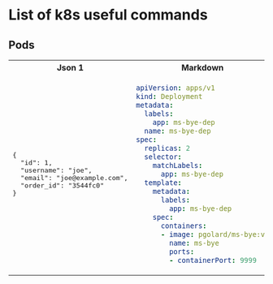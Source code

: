 #  List of k8s useful commands

## Pods


<table>
<tr>
<th>Json 1</th>
<th>Markdown</th>
</tr>
<tr>
<td>
<pre>
{
  "id": 1,
  "username": "joe",
  "email": "joe@example.com",
  "order_id": "3544fc0"
}
</pre>
</td>
<td>

```yaml
apiVersion: apps/v1
kind: Deployment
metadata:
  labels:
    app: ms-bye-dep
  name: ms-bye-dep
spec:
  replicas: 2
  selector:
    matchLabels:
      app: ms-bye-dep
  template:
    metadata:
      labels:
        app: ms-bye-dep
    spec:
      containers:
      - image: pgolard/ms-bye:v1
        name: ms-bye
        ports:
        - containerPort: 9999
```

</td>
</tr>
</table>